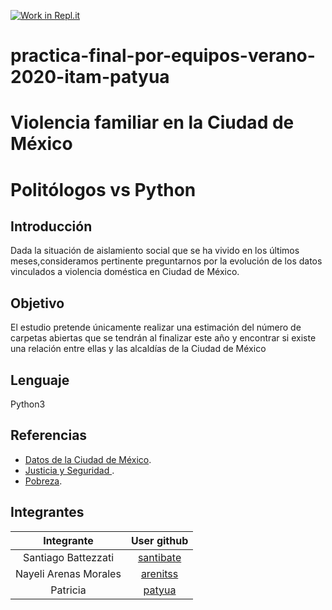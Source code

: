 [![Work in Repl.it](https://classroom.github.com/assets/work-in-replit-14baed9a392b3a25080506f3b7b6d57f295ec2978f6f33ec97e36a161684cbe9.svg)](https://classroom.github.com/online_ide?assignment_repo_id=2907122&assignment_repo_type=AssignmentRepo)

# practica-final-por-equipos-verano-2020-itam-patyua
# Violencia familiar en la Ciudad de México
# Politólogos vs Python 

## Introducción 
Dada la situación de aislamiento social que se ha vivido en los últimos meses,consideramos pertinente preguntarnos por la evolución de los datos vinculados a violencia doméstica en Ciudad de México.

## Objetivo
El estudio pretende únicamente realizar una estimación del número de carpetas abiertas que se tendrán al finalizar este año y encontrar si existe una relación entre ellas y las alcaldías de la Ciudad de México

## Lenguaje
Python3

## Referencias
 * [Datos de la Ciudad de México](https://datos.cdmx.gob.mx/pages/home/).
 * [Justicia y Seguridad ](https://datos.cdmx.gob.mx/explore/?refine.theme=Justicia+y+seguridad&sort=modified).
 * [Pobreza](https://www.coneval.org.mx/Medicion/Paginas/PobrezaInicio.aspx).
 
 ## Integrantes
|Integrante|User github|
|:--:|:--:|
|Santiago Battezzati|[santibate](https://github.com/santibate)|
|Nayeli Arenas Morales|[arenitss](https://github.com/arenitss)|
|Patricia|[patyua](https://github.com/patyua)|
